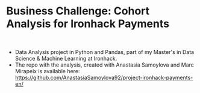 
# Business Challenge: Cohort Analysis for Ironhack Payments

<br />

- Data Analysis project in Python and Pandas, part of my Master's in Data Science & Machine Learning at Ironhack.
- The repo with the analysis, created with Anastasia Samoylova and Marc Mirapeix is available here: https://github.com/AnastasiaSamoylova92/project-ironhack-payments-en/

<br />

